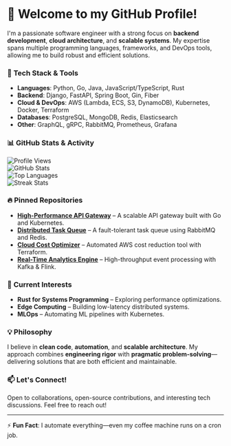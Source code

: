 # 🚀 Welcome to my GitHub Profile!  

I'm a passionate software engineer with a strong focus on **backend development**, **cloud architecture**, and **scalable systems**. My expertise spans multiple programming languages, frameworks, and DevOps tools, allowing me to build robust and efficient solutions.  

### 🔧 **Tech Stack & Tools**  

- **Languages**: Python, Go, Java, JavaScript/TypeScript, Rust  
- **Backend**: Django, FastAPI, Spring Boot, Gin, Fiber  
- **Cloud & DevOps**: AWS (Lambda, ECS, S3, DynamoDB), Kubernetes, Docker, Terraform  
- **Databases**: PostgreSQL, MongoDB, Redis, Elasticsearch  
- **Other**: GraphQL, gRPC, RabbitMQ, Prometheus, Grafana  

### 📊 **GitHub Stats & Activity**  

![Profile Views](https://komarev.com/ghpvc/?username=ragnararnason875&color=blue)  
![GitHub Stats](https://github-readme-stats.vercel.app/api?username=ragnararnason875&show_icons=true&theme=radical&hide_border=true)  
![Top Languages](https://github-readme-stats.vercel.app/api/top-langs/?username=ragnararnason875&layout=compact&theme=radical&hide_border=true)  
![Streak Stats](https://github-readme-streak-stats.herokuapp.com/?user=ragnararnason875&theme=radical&hide_border=true)  

### 🔥 **Pinned Repositories**  

- **[High-Performance API Gateway](https://github.com/ragnararnason875/api-gateway)** – A scalable API gateway built with Go and Kubernetes.  
- **[Distributed Task Queue](https://github.com/ragnararnason875/task-queue)** – A fault-tolerant task queue using RabbitMQ and Redis.  
- **[Cloud Cost Optimizer](https://github.com/ragnararnason875/cloud-optimizer)** – Automated AWS cost reduction tool with Terraform.  
- **[Real-Time Analytics Engine](https://github.com/ragnararnason875/analytics-engine)** – High-throughput event processing with Kafka & Flink.  

### 🌱 **Current Interests**  

- **Rust for Systems Programming** – Exploring performance optimizations.  
- **Edge Computing** – Building low-latency distributed systems.  
- **MLOps** – Automating ML pipelines with Kubernetes.  

### 💡 **Philosophy**  

I believe in **clean code**, **automation**, and **scalable architecture**. My approach combines **engineering rigor** with **pragmatic problem-solving**—delivering solutions that are both efficient and maintainable.  

### 📫 **Let's Connect!**  

Open to collaborations, open-source contributions, and interesting tech discussions. Feel free to reach out!  

---  
⚡ **Fun Fact**: I automate everything—even my coffee machine runs on a cron job.
